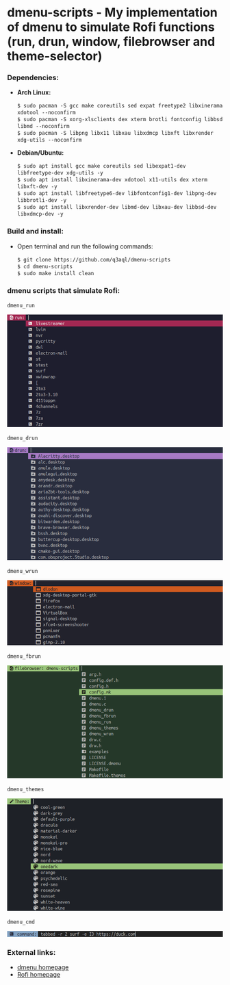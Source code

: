 dmenu-scripts - My implementation of dmenu to simulate Rofi functions (run, drun, window, filebrowser and theme-selector)
=========================================================================================================================

### Dependencies:
  
  * **Arch Linux:**
    
    ```shell
    $ sudo pacman -S gcc make coreutils sed expat freetype2 libxinerama xdotool --noconfirm
    $ sudo pacman -S xorg-xlsclients dex xterm brotli fontconfig libbsd libmd --noconfirm
    $ sudo pacman -S libpng libx11 libxau libxdmcp libxft libxrender xdg-utils --noconfirm
    ````

  * **Debian/Ubuntu:**

    ```shell
    $ sudo apt install gcc make coreutils sed libexpat1-dev libfreetype-dev xdg-utils -y
    $ sudo apt install libxinerama-dev xdotool x11-utils dex xterm libxft-dev -y
    $ sudo apt install libfreetype6-dev libfontconfig1-dev libpng-dev libbrotli-dev -y 
    $ sudo apt install libxrender-dev libmd-dev libxau-dev libbsd-dev libxdmcp-dev -y
    ````

### Build and install:

* Open terminal and run the following commands:

  ```shell
  $ git clone https://github.com/q3aql/dmenu-scripts
  $ cd dmenu-scripts
  $ sudo make install clean
  ````

### dmenu scripts that simulate Rofi:

  ```shell
  dmenu_run
  ```

<img src="examples/dmenu_run.png" /> 


  ```shell
  dmenu_drun
  ```

<img src="examples/dmenu_drun.png" /> 


  ```shell
  dmenu_wrun
  ```

<img src="examples/dmenu_wrun.png" /> 


  ```shell
  dmenu_fbrun
  ```

<img src="examples/dmenu_fbrun.png" /> 


  ```shell
  dmenu_themes
  ```

<img src="examples/dmenu_themes.png" /> 


  ```shell
  dmenu_cmd
  ```

<img src="examples/dmenu_cmd.png" /> 
 
### External links:

  * [dmenu homepage](https://tools.suckless.org/dmenu/)
  * [Rofi homepage](https://github.com/davatorium/rofi)

